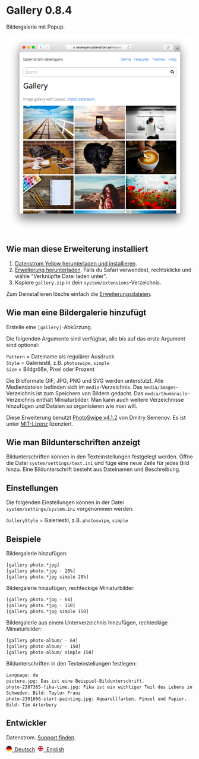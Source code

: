 Gallery 0.8.4
=============
Bildergalerie mit Popup.

<p align="center"><img src="gallery-screenshot.png?raw=true" alt="Bildschirmfoto"></p>

## Wie man diese Erweiterung installiert

1. [Datenstrom Yellow herunterladen und installieren](https://github.com/datenstrom/yellow/).
2. [Erweiterung herunterladen](https://github.com/datenstrom/yellow-extensions/raw/master/zip/gallery.zip). Falls du Safari verwendest, rechtsklicke und wähle "Verknüpfte Datei laden unter".
3. Kopiere `gallery.zip` in dein `system/extensions`-Verzeichnis.

Zum Deinstallieren lösche einfach die [Erweiterungsdateien](extension.ini).

## Wie man eine Bildergalerie hinzufügt

Erstelle eine `[gallery]`-Abkürzung.

Die folgenden Argumente sind verfügbar, alle bis auf das erste Argument sind optional:
  
`Pattern` = Dateiname als regulärer Ausdruck  
`Style` = Galeriestil, z.B. `photoswipe`, `simple`  
`Size` = Bildgröße, Pixel oder Prozent  

Die Bildformate GIF, JPG, PNG und SVG werden unterstützt. Alle Mediendateien befinden sich im `media`-Verzeichnis. Das `media/images`-Verzeichnis ist zum Speichern von Bildern gedacht. Das `media/thumbnails`-Verzeichnis enthält Miniaturbilder. Man kann auch weitere Verzeichnisse hinzufügen und Dateien so organisieren wie man will.

Diese Erweiterung benutzt [PhotoSwipe v4.1.2](https://github.com/dimsemenov/photoswipe) von Dmitry Semenov. Es ist unter [MIT-Lizenz](https://opensource.org/licenses/MIT) lizenziert.

## Wie man Bildunterschriften anzeigt

Bildunterschriften können in den Texteinstellungen festgelegt werden. Öffne die Datei `system/settings/text.ini` und füge eine neue Zeile für jedes Bild hinzu. Eine Bildunterschrift besteht aus Dateinamen und Beschreibung.

## Einstellungen

Die folgenden Einstellungen können in der Datei `system/settings/system.ini` vorgenommen werden:

`GalleryStyle` = Galeriestil, z.B. `photoswipe`, `simple`  

## Beispiele

Bildergalerie hinzufügen:

    [gallery photo.*jpg]
    [gallery photo.*jpg - 20%]
    [gallery photo.*jpg simple 20%]

Bildergalerie hinzufügen, rechteckige Miniaturbilder:

    [gallery photo.*jpg - 64]
    [gallery photo.*jpg - 150]
    [gallery photo.*jpg simple 150]

Bildergalerie aus einem Unterverzeichnis hinzufügen, rechteckige Miniaturbilder:

    [gallery photo-album/ - 64]
    [gallery photo-album/ - 150]
    [gallery photo-album/ simple 150]

Bildunterschriften in den Texteinstellungen festlegen:

    Language: de
    picture.jpg: Das ist eine Beispiel-Bildunterschrift.
    photo-2387365-fika-time.jpg: Fika ist ein wichtiger Teil des Lebens in Schweden. Bild: Taylor Franz
    photo-2391666-start-painting.jpg: Aquarellfarben, Pinsel und Papier. Bild: Tim Arterbury

## Entwickler

Datenstrom. [Support finden](https://extensions.datenstrom.se/de/help/).

<p>
<a href="README-de.md"><img src="https://raw.githubusercontent.com/datenstrom/yellow-extensions/master/features/help/language-de.png" width="15" height="15" alt="Deutsch">&nbsp; Deutsch</a>&nbsp;
<a href="README.md"><img src="https://raw.githubusercontent.com/datenstrom/yellow-extensions/master/features/help/language-en.png" width="15" height="15" alt="English">&nbsp; English</a>&nbsp;
</p>
